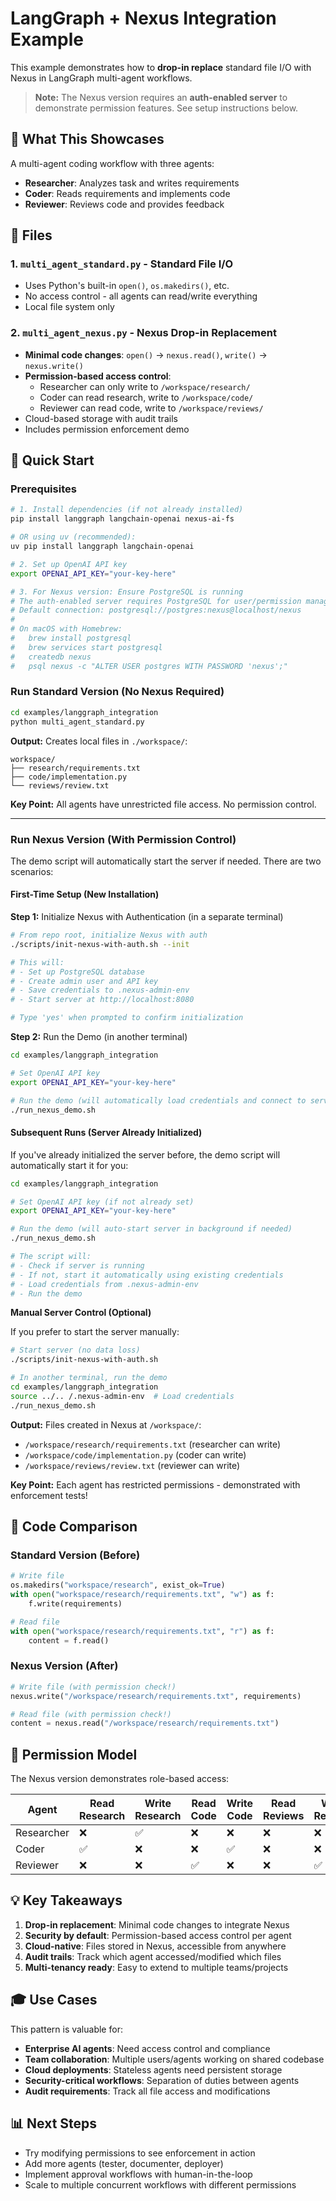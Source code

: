 # LangGraph + Nexus Integration Example

This example demonstrates how to **drop-in replace** standard file I/O with Nexus in LangGraph multi-agent workflows.

> **Note:** The Nexus version requires an **auth-enabled server** to demonstrate permission features. See setup instructions below.

## 🎯 What This Showcases

A multi-agent coding workflow with three agents:
- **Researcher**: Analyzes task and writes requirements
- **Coder**: Reads requirements and implements code
- **Reviewer**: Reviews code and provides feedback

## 📁 Files

### 1. `multi_agent_standard.py` - Standard File I/O
- Uses Python's built-in `open()`, `os.makedirs()`, etc.
- No access control - all agents can read/write everything
- Local file system only

### 2. `multi_agent_nexus.py` - Nexus Drop-in Replacement
- **Minimal code changes**: `open()` → `nexus.read()`, `write()` → `nexus.write()`
- **Permission-based access control**:
  - Researcher can only write to `/workspace/research/`
  - Coder can read research, write to `/workspace/code/`
  - Reviewer can read code, write to `/workspace/reviews/`
- Cloud-based storage with audit trails
- Includes permission enforcement demo

## 🚀 Quick Start

### Prerequisites

```bash
# 1. Install dependencies (if not already installed)
pip install langgraph langchain-openai nexus-ai-fs

# OR using uv (recommended):
uv pip install langgraph langchain-openai

# 2. Set up OpenAI API key
export OPENAI_API_KEY="your-key-here"

# 3. For Nexus version: Ensure PostgreSQL is running
# The auth-enabled server requires PostgreSQL for user/permission management
# Default connection: postgresql://postgres:nexus@localhost/nexus
#
# On macOS with Homebrew:
#   brew install postgresql
#   brew services start postgresql
#   createdb nexus
#   psql nexus -c "ALTER USER postgres WITH PASSWORD 'nexus';"
```

### Run Standard Version (No Nexus Required)

```bash
cd examples/langgraph_integration
python multi_agent_standard.py
```

**Output:** Creates local files in `./workspace/`:
```
workspace/
├── research/requirements.txt
├── code/implementation.py
└── reviews/review.txt
```

**Key Point:** All agents have unrestricted file access. No permission control.

---

### Run Nexus Version (With Permission Control)

The demo script will automatically start the server if needed. There are two scenarios:

#### First-Time Setup (New Installation)

**Step 1:** Initialize Nexus with Authentication (in a separate terminal)

```bash
# From repo root, initialize Nexus with auth
./scripts/init-nexus-with-auth.sh --init

# This will:
# - Set up PostgreSQL database
# - Create admin user and API key
# - Save credentials to .nexus-admin-env
# - Start server at http://localhost:8080

# Type 'yes' when prompted to confirm initialization
```

**Step 2:** Run the Demo (in another terminal)

```bash
cd examples/langgraph_integration

# Set OpenAI API key
export OPENAI_API_KEY="your-key-here"

# Run the demo (will automatically load credentials and connect to server)
./run_nexus_demo.sh
```

#### Subsequent Runs (Server Already Initialized)

If you've already initialized the server before, the demo script will automatically start it for you:

```bash
cd examples/langgraph_integration

# Set OpenAI API key (if not already set)
export OPENAI_API_KEY="your-key-here"

# Run the demo (will auto-start server in background if needed)
./run_nexus_demo.sh

# The script will:
# - Check if server is running
# - If not, start it automatically using existing credentials
# - Load credentials from .nexus-admin-env
# - Run the demo
```

**Manual Server Control (Optional)**

If you prefer to start the server manually:

```bash
# Start server (no data loss)
./scripts/init-nexus-with-auth.sh

# In another terminal, run the demo
cd examples/langgraph_integration
source ../.. /.nexus-admin-env  # Load credentials
./run_nexus_demo.sh
```

**Output:** Files created in Nexus at `/workspace/`:
- `/workspace/research/requirements.txt` (researcher can write)
- `/workspace/code/implementation.py` (coder can write)
- `/workspace/reviews/review.txt` (reviewer can write)

**Key Point:** Each agent has restricted permissions - demonstrated with enforcement tests!

## 🔄 Code Comparison

### Standard Version (Before)
```python
# Write file
os.makedirs("workspace/research", exist_ok=True)
with open("workspace/research/requirements.txt", "w") as f:
    f.write(requirements)

# Read file
with open("workspace/research/requirements.txt", "r") as f:
    content = f.read()
```

### Nexus Version (After)
```python
# Write file (with permission check!)
nexus.write("/workspace/research/requirements.txt", requirements)

# Read file (with permission check!)
content = nexus.read("/workspace/research/requirements.txt")
```

## 🔐 Permission Model

The Nexus version demonstrates role-based access:

| Agent      | Read Research | Write Research | Read Code | Write Code | Read Reviews | Write Reviews |
|------------|---------------|----------------|-----------|------------|--------------|---------------|
| Researcher | ❌            | ✅             | ❌        | ❌         | ❌           | ❌            |
| Coder      | ✅            | ❌             | ❌        | ✅         | ❌           | ❌            |
| Reviewer   | ❌            | ❌             | ✅        | ❌         | ❌           | ✅            |

## 💡 Key Takeaways

1. **Drop-in replacement**: Minimal code changes to integrate Nexus
2. **Security by default**: Permission-based access control per agent
3. **Cloud-native**: Files stored in Nexus, accessible from anywhere
4. **Audit trails**: Track which agent accessed/modified which files
5. **Multi-tenancy ready**: Easy to extend to multiple teams/projects

## 🎓 Use Cases

This pattern is valuable for:
- **Enterprise AI agents**: Need access control and compliance
- **Team collaboration**: Multiple users/agents working on shared codebase
- **Cloud deployments**: Stateless agents need persistent storage
- **Security-critical workflows**: Separation of duties between agents
- **Audit requirements**: Track all file access and modifications

## 📊 Next Steps

- Try modifying permissions to see enforcement in action
- Add more agents (tester, documenter, deployer)
- Implement approval workflows with human-in-the-loop
- Scale to multiple concurrent workflows with different permissions
